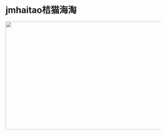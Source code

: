 # jmhaitao桔猫海淘
<img src="https://img-blog.csdnimg.cn/20200617092043448.jpg?x-oss-process=image/watermark,type_ZmFuZ3poZW5naGVpdGk,shadow_10,text_aHR0cHM6Ly9ibG9nLmNzZG4ubmV0L3FxXzQ2NTE1NTI0,size_16,color_FFFFFF,t_70#pic_center" width="600px" height="350px">

